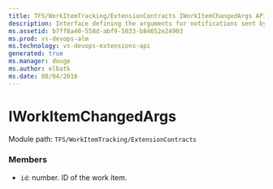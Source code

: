 ```yaml
---
title: TFS/WorkItemTracking/ExtensionContracts IWorkItemChangedArgs API | Extensions for Visual Studio Team Services
description: Interface defining the arguments for notifications sent by the ActiveWorkItemService
ms.assetid: b7ff8a40-558d-abf9-5033-b84652e24903
ms.prod: vs-devops-alm
ms.technology: vs-devops-extensions-api
generated: true
ms.manager: douge
ms.author: elbatk
ms.date: 08/04/2016
---
```


# IWorkItemChangedArgs

Module path: `TFS/WorkItemTracking/ExtensionContracts`


### Members

* `id`: number. ID of the work item.

